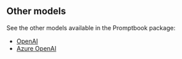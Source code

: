 <!-- TODO: [🈷] !!!! Write sample usage similar to openai -->

<!--
## Usage

TODO: !!! [🈷]
-->

<!--
## Usage with backup

TODO: !!! [🈷]
-->

## Other models

See the other models available in the Promptbook package:

-   [OpenAI](https://www.npmjs.com/package/@promptbook/openai)
-   [Azure OpenAI](https://www.npmjs.com/package/@promptbook/azure-openai)

<!-- TODO: [👩‍🚒] Should be this package named `@promptbook/anthropic-claude` or just `@promptbook/anthropic` -->
